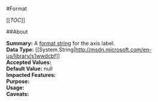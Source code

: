 #Format

[[_TOC_]]

##About

**Summary:**  A <a href="http://docs.highcharts.com#formatting">format string</a> for the axis label.    
**Data Type:** [[System.String|http://msdn.microsoft.com/en-us/library/s1wwdcbf]]  
**Accepted Values:**   
**Default Value:** null  
**Impacted Features:**   
**Purpose:**   
**Usage:**   
**Caveats:**   


